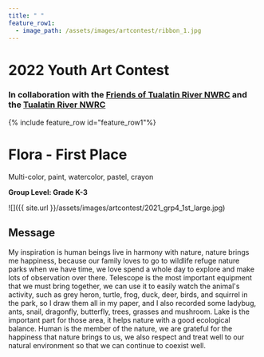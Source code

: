 ```yaml
---
title: " "
feature_row1:
  - image_path: /assets/images/artcontest/ribbon_1.jpg
---
```


# 2022 Youth Art Contest

### In collaboration with the [Friends of Tualatin River NWRC](https://fotr.wildapricot.org/) and the [Tualatin River NWRC](https://www.fws.gov/refuge/Tualatin_River/)

{% include feature_row id="feature_row1"%}

# Flora - First Place  
Multi-color, paint, watercolor, pastel, crayon  

**Group Level: Grade K-3**  

![]({{ site.url }}/assets/images/artcontest/2021_grp4_1st_large.jpg)

## Message

My inspiration is human beings live in harmony with nature, nature brings me happiness, because our family loves to go to wildlife refuge nature parks when we have time, we love spend a whole day to explore and make lots of observation over there. Telescope is the most important equipment that we must bring together, we can use it to easily watch the animal's activity, such as grey heron, turtle, frog, duck, deer, birds, and squirrel in the park, so I draw them all in my paper, and I also recorded some ladybug, ants, snail, dragonfly, butterfly, trees, grasses and mushroom. Lake is the important part for those area, it helps nature with a good ecological balance. Human is the member of the nature, we are grateful for the happiness that nature brings to us, we also respect and treat well to our natural environment so that we can continue to coexist well.
